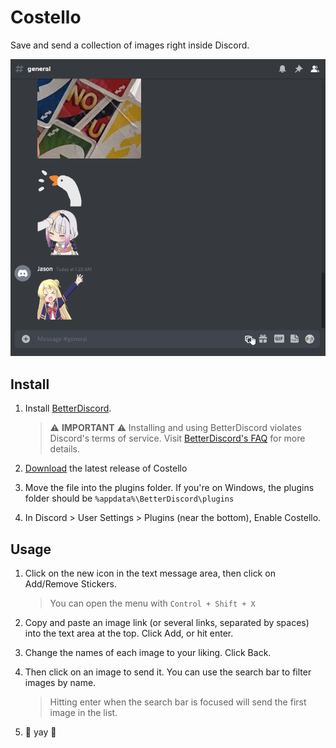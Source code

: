 # Costello

Save and send a collection of images right inside Discord.

![Demo Gif](./demo.gif)

## Install

1. Install [BetterDiscord](https://betterdiscord.app/).

   > ⚠️ **IMPORTANT** ⚠️ Installing and using BetterDiscord violates Discord's
     terms of service. Visit [BetterDiscord's FAQ](https://betterdiscord.app/FAQ)
     for more details.

2. [Download](https://github.com/jasonliang-dev/costello/releases/download/v0.0.4/costello.plugin.js)
   the latest release of Costello

3. Move the file into the plugins folder. If you're on Windows, the
   plugins folder should be `%appdata%\BetterDiscord\plugins`

4. In Discord > User Settings > Plugins (near the bottom), Enable Costello.

## Usage

1. Click on the new icon in the text message area, then click on
   Add/Remove Stickers.

   > You can open the menu with `Control + Shift + X`

2. Copy and paste an image link (or several links, separated by
   spaces) into the text area at the top. Click Add, or hit enter.

3. Change the names of each image to your liking. Click Back.

4. Then click on an image to send it. You can use the search bar to
   filter images by name.

   > Hitting enter when the search bar is focused will send
     the first image in the list.

5. 🎉 yay 🎉
